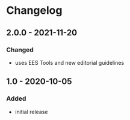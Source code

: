 # Changelog

## 2.0.0 - 2021-11-20

### Changed

- uses EES Tools and new editorial guidelines


## 1.0 - 2020-10-05

### Added

- initial release
